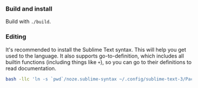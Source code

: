 ### Build and install

Build with `./build`.


### Editing

It's recommended to install the Sublime Text syntax.
This will help you get used to the language.
It also supports go-to-definition, which includes all builtin functions (including things like `+`),
so you can go to their definitions to read documentation.

```sh
bash -llc 'ln -s `pwd`/noze.sublime-syntax ~/.config/sublime-text-3/Packages/User/noze.sublime-syntax'
```
